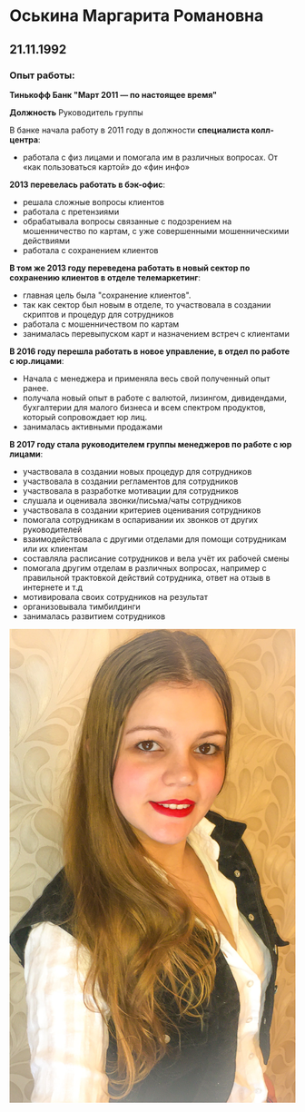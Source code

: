 # Оськина Маргарита Романовна

## 21.11.1992

### Опыт работы:

**Тинькофф Банк "Март 2011 — по настоящее время"**

**Должность** Руководитель группы

В банке начала работу в 2011 году в должности **специалиста колл-центра**:
- работала с физ лицами и помогала им в различных вопросах. От «как пользоваться картой» до «фин инфо»
  
**2013 перевелась работать в бэк-офис**:

- решала сложные вопросы клиентов
- работала с претензиями
- обрабатывала вопросы связанные с подозрением на мошенничество по картам, с уже совершенными мошенническими действиями
- работала с сохранением клиентов
  
**В том же 2013 году переведена работать в новый сектор по сохранению клиентов в отделе телемаркетинг**:

- главная цель была "сохранение клиентов".
- так как сектор был новым в отделе, то участвовала в создании скриптов и процедур для сотрудников
- работала с мошенничеством по картам
- занималась перевыпуском карт и назначением встреч с клиентами
  
**В 2016 году перешла работать в новое управление, в отдел по работе с юр.лицами**:

- Начала с менеджера и применяла весь свой полученный опыт ранее.
- получала новый опыт в работе с валютой, лизингом, дивидендами, бухгалтерии для малого бизнеса и всем спектром продуктов, который сопровождает юр лиц.
- занималась активными продажами
  
**В 2017 году стала руководителем группы менеджеров по работе с юр лицами**:

- участвовала в создании новых процедур для сотрудников
- участвовала в создании регламентов для сотрудников
- участвовала в разработке мотивации для сотрудников
- слушала и оценивала звонки/письма/чаты сотрудников
- участвовала в создании критериев оценивания сотрудников
- помогала сотрудникам в оспаривании их звонков от других руководителей
- взаимодействовала с другими отделами для помощи сотрудникам или их клиентам
- составляла расписание сотрудников и вела учёт их рабочей смены
- помогала другим отделам в различных вопросах, например с правильной трактовкой действий сотрудника, ответ на отзыв в интернете и т.д
- мотивировала своих сотрудников на результат
- организовывала тимбилдинги
- занималась развитием сотрудников

![Foto](IMG_9185.JPG)

